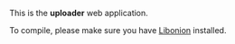 This is the **uploader** web application.

To compile, please make sure you have [Libonion](https://github.com/davidmoreno/onion) installed.
